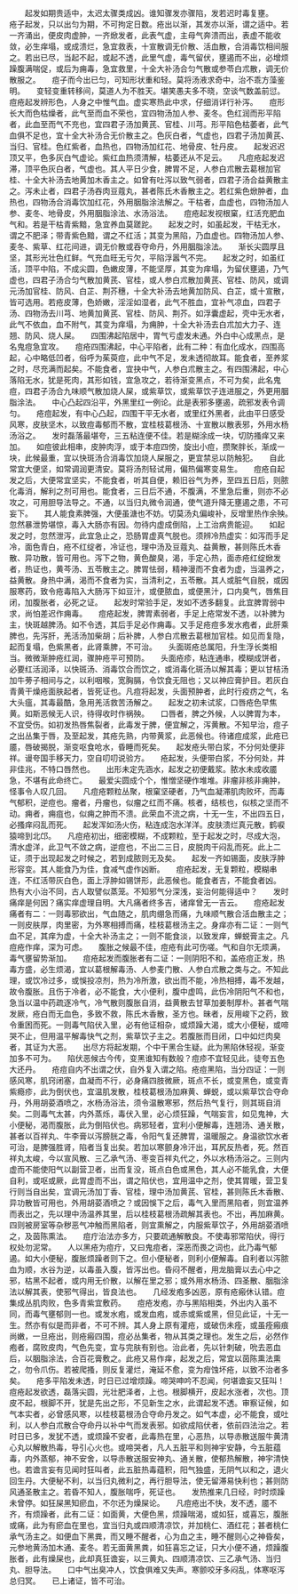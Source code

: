 <!-- { "loadSidebar": true } -->
　　起发如期贵适中，太迟太骤类成凶。谁知骤发亦骤陷，发若迟时毒复壅。　　疮子起发，只以出匀为期，不可拘定日数。疮出以渐，其发亦以渐，谓之适中。若一齐涌出，便皮肉虚肿，一齐焮发者，此表气虚，主母气奔溃而出，表虚不能收敛，必生痒塌，或成溃烂，急宜救表，十宣散调无价散、活血散，合消毒饮相间服之。若出已尽，当起不起，或起不透，此里气虚，毒气留伏，壅遏而不出，必增烦躁腹满喘促，或后为痈毒，急宜救里，十全大补汤合匀气散或参苓白朮散，调无价散服之。　　痘子而今出已匀，可知形状重和轻。莫将汤液求奇中，治不乖方藻鉴明。　　变轻变重转移间，莫道人为不胜天。堪笑愚夫多不晓，空谈气数盖前愆。　　痘疮起发辨形色，人身之中惟气血。虚实寒热此中求，仔细消详行补泻。　　痘形长大而色枯燥者，此气至而血不荣也，宜四物汤加人参、麦冬。色红润而形平陷者，此血至而气不充也，宜四君子汤加黄芪、官桂、川芎。形平陷色枯萎者，此气血俱不足也，宜十全大补汤合无价散主之。色灰白者，气虚也，四君子汤加黄芪、当归、官桂。色红紫者，血热也，四物汤加红花、地骨皮、牡丹皮。　　起发迟迟顶又平，色多灰白气虚论。紫红血热须清解，枯萎还从不足云。　　凡痘疮起发迟滞，顶平色灰白者，气虚也。其人平日少食，脾胃不足，人参白朮散去葛根加官桂、十全大补汤去地黄加木香主之。如曾有吐泻以致气弱者，四君子汤合益黄散主之。泻未止者，四君子汤吞肉豆蔻丸，甚者陈氏木香散主之。若红紫色焮肿者，血热也，四物汤合消毒饮加红花，外用胭脂涂法解之。干枯者，血虚也，四物汤加人参、麦冬、地骨皮，外用胭脂涂法、水汤浴法。　　痘疮起发视根窠，红活充肥血气和。若是干枯青紫黯，急宜养血莫蹉跎。　　起发之时，如虽起发，干枯无水，谓之不肥泽；带青紫色黯，谓之不红活；其变为黑陷，乃血虚也。四物汤加人参、麦冬、紫草、红花间进，调无价散或吞夺命丹，外用胭脂涂法。　　渐长尖圆厚且坚，其形光壮色红鲜。气充血旺无亏欠，平陷浮嚣气不完。　　起发之时，如虽红活，顶平中陷，不成尖圆，色嫩皮薄，不能坚厚，其变为痒塌，为留伏壅遏，乃气虚也，四君子汤合匀气散加黄芪、官桂，或人参白朮散加黄芪、官桂、防风，或调元汤加官桂、防风、白芷、荆芥穗，十全大补汤去地黄加防风、白芷，或十宣散，皆可选用。若疮皮薄，色娇嫩，淫淫如湿者，此气不胜血，宜补气凉血，四君子汤、四物汤去川芎、地黄加黄芪、官桂、防风、荆芥。如浮囊虚起，壳中无水者，此气不依血，血不附气，其变为痒塌，为痈肿，十全大补汤去白朮加大力子、连翘、防风、烧人屎。　　四围沸起陷居中，胃气亏虚发未通。外白中心成黑点，是名鬼痘急宜攻。　　痘疮四围沸起，中心平陷者，此有二种：有血化成水，四围高起，心中略低凹者，俗呼为茱萸痘，此中气不足，发未透彻故耳。能食者，至养浆之时，尽充满而起矣。不能食者，宜抉中气，人参白朮散主之。有四围沸起，中心落陷无水，犹是死肉，其形如钱，宜急攻之，若待渐变黑点，不可为矣，此名鬼痘，四君子汤合九味顺气散加烧人屎，或紫草饮，或紫草饮子连进服之，外更用胭脂涂法。　　中心凸起四沿平，外黑里红一例论。此是表邪多壅遏，疏邪发表令调匀。　　疮痘起发，有中心凸起，四围干平无水者，或里红外黑者，此由平日感受风寒，皮肤坚木，以致痘毒郁而不散，宜桂枝葛根汤、十宣散以散表邪，外用水杨汤浴之。　　发时磊落最堪夸，三五粘连便不佳。若是糊涂成一块，切防搔痒又来加。　　如痘彼此相串，皮肿肉浮，或于本痘四傍，旋出小痘，攒聚胖长，渐成一块，此候最重，宜以快斑汤合消毒饮加烧人屎服之，更宜禁忌以防触犯。　　自此常宜大便坚，如常调润更清安。莫将汤剂轻试用，偏热偏寒变易生。　　痘疮自起发之后，大便常宜坚实，不能食者，听其自便，赖旧谷气为养，至四五日后，则脓化毒消，解利之剂可用也。能食者，三日后不通，不腹满，不里急后重，则亦不必攻之，可用胆导法导之。不通，以当归丸微令润通，使气道升降无壅遏之患，不可妄下。　　其人能食素脾强，大便虽溏也不妨。切莫汤丸偏峻补，反增里热作余殃。　　忽然暴泄势堪惊，毒入大肠亦有因。勿待内虚成倒陷，上工治病贵能迎。　　如起发之时，忽然泄泻，此宜急止之，恐肠胃虚真气脱也。须辨冷热虚实：如泻而手足冷，面色青白，疮不红绽者，冷证也，理中汤及豆蔻丸、益黄散，甚则陈氏木香散、异功散，皆可用也。泻下之物，黄色酸臭，渴，手定心热，面赤疮红绽焮发者，热证也，黄芩汤、五苓散主之。脾胃怯弱，精神漫而不食者为虚，当温养之，益黄散。身热中满，渴而不食者为实，当清利之，五苓散。其人或脏气自脱，或因服寒药，致令疮毒陷入大肠泻下如豆汁，或便脓血，或便黑汁，口内臭气，唇焦目闭，加腹胀者，必死之证。　　起发时常验手足，发如不透多翻复。此宜脾胃弱中求，尚怕差迟作痈毒。　　痘疮起发，脾胃素弱者，手足上疮常发不透，以补脾为主，快斑越脾汤。如不令透，其后手足必作痈毒。又手足疮痘多发水疱者，此肝乘脾也，先泻肝，羌活汤加柴胡；后补脾，人参白朮散去葛根加官桂。如见而复隐，起而复塌，色紫黑者，此肾乘脾，不可治。　　头面斑疮总属阳，升生浮长类相当。微微渐肿疮红润，骤肿疮平可预防。　　头面疮疹，粘连通串，模糊成饼者，必要红活润泽，以快斑汤、消毒饮合而饮之，或消毒化斑汤以解其毒；更以甘桔汤加牛蒡子相间与之，以利咽喉，宽胸膈，令饮食无阻也；又以神应膏护目。若灰白青黄干燥疮面肤起者，皆死证也。凡痘将起发，头面预肿者，此时行疫疠之气，名大头瘟，其毒最酷，急用羌活救苦汤解之。　　起发之初未试浆，口唇疮色早焦黄。如斯恶候无人识，待得收时作祸殃。　　口唇者，脾之外候，人以脾胃为本，不宜受伤。如初发热唇焦裂者，此毒发于脾，便宜解之，泻黄散。不知早治，痘子之出丛集于唇，及至起发，其疮先熟，内带黄浆，此恶候也。待诸痘成浆，此疮已靥，唇破揭脱，渐变呕食呛水，昏睡而死矣。　　起发疮头带白浆，不分何处便非祥。谩夸国手移天力，空自叨叨说验方。　　疮起发，头便带白浆，不分何处，并非佳兆，不特口唇然也。　　出形未定先涵水，起发之初便戴浆。脓水未成收靥急，不堪有此命终亡。　　最爱尖圆成个个，惟憎坚硬作堆堆。非瘤非核非痈肿，怪事令人叹几回。　　凡痘疮颗粒丛聚，根窠坚硬者，乃气血凝滞肌肉败坏，而毒气郁积，逆痘也。瘤者，丹瘤也，似瘤之红而不痛。核者，结核也，似核之坚而不动。痈者，痈疽也，似痈之肿而不溃。此荣血不流之病，十无一生，不出四五日，必搔痒闷乱而死。　　起发浑如汤火伤，粘连成泡水洋洋。皮肤溃烂真元散，鹤唳猿啼到北邙。　　凡痘疮初出，细密模糊，不成颗粒，至于起发之时，尽成大泡，清水虚洋，此卫气不敛之病，逆痘也，不出二三日，皮脱肉干闷乱而死。此上二证，须于出现起发之时候之，若到成脓则无及矣。　　起发一齐如锡面，皮肤浮肿形容变。其人能食乃为佳，食减气虚作凶断。　　痘疮起发，无复颗粒，模糊串连，不红活带灰白色，面上浮肿如锡饼形，此恶候也。能食者吉，不能食者凶。　　热有大小治不同，古人取譬似蒸笼。不知邪气分深浅，妄治何能得适中？　　发时痛痒是何因？痛实痒虚理自明。大凡痛者终多吉，诸痒曾无一吉云。　　痘疮起发痛者有二：一则毒邪欲出，气血随之，肌肉绷急而痛，九味顺气散合活血散主之；一则皮肤厚，肉里密，为外寒相搏而痛，桂枝葛根汤主之。身痒亦有二证：一则气血不足，其痒为虚，十全大补汤主之；一则不能食淡，以致发痒，蝉蜕膏主之。凡痘疮作痒，深为可虑。　　腹胀之候最不佳，痘疮有此可伤嗟。气和自尔无烦满，毒气壅留势渐加。　　痘疮起发而腹胀者有二证：一则阴阳不和，盖疮痘正发，热毒方盛，必生烦渴，宜以葛根解毒汤、人参麦门散、人参白朮散之类与之。不知此理，或饮冷过多，或悞投凉剂，热为冷所激，欲出而不能，冷热相搏，毒不发越，故令腹胀。且伤于冷者，必不能食，大小便利，腹中虚鸣，此伤冷阴阳气不和也，急当以温中药疏逐冷气，冷气散则腹胀自消，益黄散去甘草加姜制厚朴。甚者气喘发厥，疮白而无血色，多致不救，陈氏木香散，圣方也。昧者，反用峻下之药，致令重困而死。一则毒气陷伏入里，必有他证相杂，或烦躁大渴，或大小便秘，或啼哭不止，但用温平解毒快气之剂，紫草饮子主之。若腹胀而目闭，口中如烂肉臭者，其证为大恶。　　出尽方将起发期，个中干黑合生疑。此为黑陷休轻视，渐变加多不可为。　　陷伏恶候古今传，变黑谁知有数般？痘疹不宜轻见此，徒夸五色大还丹。　　疮痘自内不出谓之伏，自外复入谓之陷。疮痘黑陷，当分四证：一则感风寒，肌窍闭塞，血凝而不行，必身痛四肢微厥，斑点不长，或变黑色，或变青紫瘾疹，此为倒伏也，宜温肌发散，桂枝葛根汤加麻黄、蝉蜕，或以紫草饮合夺命丹，外用胡荽酒喷之，水杨汤浴法，须令温散寒邪，然后热气复行，则其斑自消矣。二则毒气太甚，内外蒸烁，毒伏入里，必心烦狂躁，气喘妄言，如见鬼神，大小便秘，渴而腹胀，此为倒陷伏也。病邪轻者，宜利小便解毒，连翘汤、通关散，甚者以百祥丸、牛李膏以泻膀胱之毒，令阳气复还脾胃，温暖服之。身温欲饮水者可治，是脾强胜肾，陷者当复出矣。若加以寒颤身冷汗出，耳尻反热者，死。然百祥丸太峻，今以宣风散、三乙承气汤、枣变百祥丸代之，外以水杨汤浴之。三则内虚而不能使阳气以副营卫者，出而复没，斑点白色或黑色，其人必不能乳食，大便自利，或呕或厥，此胃虚而不出，谓之陷伏也，宜用温中之剂，使其胃暖，营卫复行则当自出矣，宜调元汤加丁香、官桂，理中汤加黄芪、官桂，甚则陈氏木香散、异功散皆可用也，外用胡荽酒喷之？或因悞下之后，毒气入里而黑陷者，则宜温养而表出之，先以理中汤温养其里，后以桂枝葛根汤疏解其表也。不出，再加麻黄。四则被房室等杂秽恶气冲触而黑陷者，则宜熏解之，内服紫草饮子，外用胡荽酒喷之，及茵陈熏法。　　痘疔治法亦多方，只要疏通解散良。不使毒邪常陷伏，得行权处勿泥常。　　人以黑疮为痘疔，又曰鬼痘者，深恶而畏之词也，此乃毒气郁遏。如大小便秘，腹胀烦躁者则下之。但小便秘者，则利小便解毒。自利者以泻脓血为顺，水谷为逆，以毒虽入腹，皆泻出也。昏闷不醒者，用龙脑膏以去心中之邪，枯黑不起者，或内用无价散，以解在里之邪；或外用水杨汤、四圣散、胭脂涂法以解其表，使邪气得出，皆良法也。　　几经发疱多凶恶，原有疮瘢休认错。痘集成丛肌肉败，色多青紫宜敷药。　　痘疮发疱，亦与黑陷相类，外出内入虽不同，而毒气壅郁则一也。或发水疱，或发血疱，或赤或紫或黑，但见此证，十无一生。然亦有似是而非者，不可不辨。其人身上原有灌疮，或破伤未痊，或虽痊瘢痕尚嫩，一旦疮出，则疮瘢四围，痘必丛集者，物从其类之理也。发生之后，必然作疱者，腐败皮肉，气色先变，宜与完肤有别也。治此者，先以针刺破，吮去恶血后，以胭脂涂法，合百花膏敷之。此疮又易作痒，起发之后，常宜以茵陈熏法熏之，勿令爪伤。若被爬搔，则反复灌烂，淹延不愈，变为疳蚀坏疮，以致不治者多矣。　　疮多平陷发未透，时日已过增烦躁。啼哭呻吟不忍闻，何堪谵妄又狂叫！　　痘疮起发欲透，磊落尖圆，光壮肥泽者，上也。根脚横开，皮起水涨者，次也。顶皮不起，根脚不开，犹是先出之形，不见新生之水，此谓起发不透。审察证候，如气本实者，必曾感风寒，以桂枝葛根汤合夺命丹发之。如气本虚，必不能食，或吐利，以人参白朮散合夺命丹以补中气而发表邪。如欲成陷伏者，依前四法治之。若时日已多，发犹不透，或烦躁不安者，此毒热在里，心恶热，以导赤散送服牛黄清心丸以解散热毒，导引心火也。或啼哭者，凡人五脏平和则神宇安静，今五脏蕴毒，内外蒸郁，神不安舍，以导赤散送服安神丸、通关散，使郁热解散，神宇清快也。若谵言妄有见闻时狂叫者，此五脏热毒蕴积，阳气独盛，无阴气以和之，退火回生丹。大便秘不利，以当归丸微利之，再行胆导法，使无留滞易快利也；甚则防风通圣散主之。若昏不知人，腹胀喘呼，死证也。　　发热推来几日经，时时烦躁未曾停。如狂屎黑知瘀血，不尔还为燥屎论。　　凡痘疮出不快，发不透，靥不齐，有烦躁者，此有二证：如面黄，大便色黑，烦躁喘渴，或如狂，或喜忘，腹胀或痛，此为有瘀血在里也，宜当归丸或四顺清凉饮，并加桃仁、酒红花；甚者桃仁承气汤主之。如便血下黑粪，而又睡不醒者，心为血之主，睡不醒则心之神昏矣，元参地黄汤加木通、麦冬。若无面黄黑粪，如狂喜忘之证，只大小便不通，烦躁腹胀者，此有燥屎也，此却真狂谵妄，以三黄丸、四顺清凉饮、三乙承气汤、当归丸、胆导法。　　口中气出臭冲人，饮食俱难又失声。寒颤咬牙多闷乱，体寒呕泻总归冥。　　已上诸证，皆不可治。
